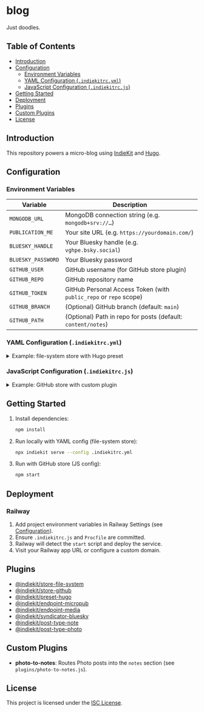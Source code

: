 <!-- README.md -->
# blog

Just doodles.

## Table of Contents

- [Introduction](#introduction)
- [Configuration](#configuration)
  - [Environment Variables](#environment-variables)
  - [YAML Configuration (`.indiekitrc.yml`)](#yaml-configuration-indiekitrcyml)
  - [JavaScript Configuration (`.indiekitrc.js`)](#javascript-configuration-indiekitrcjs)
- [Getting Started](#getting-started)
- [Deployment](#deployment)
- [Plugins](#plugins)
- [Custom Plugins](#custom-plugins)
- [License](#license)

## Introduction

This repository powers a micro-blog using [IndieKit](https://github.com/indiekit/indiekit) and [Hugo](https://gohugo.io/).

## Configuration

### Environment Variables

| Variable           | Description                                                        |
| ------------------ | ------------------------------------------------------------------ |
| `MONGODB_URL`      | MongoDB connection string (e.g. `mongodb+srv://…`)                   |
| `PUBLICATION_ME`   | Your site URL (e.g. `https://yourdomain.com/`)                      |
| `BLUESKY_HANDLE`   | Your Bluesky handle (e.g. `vghpe.bsky.social`)                     |
| `BLUESKY_PASSWORD` | Your Bluesky password                                               |
| `GITHUB_USER`      | GitHub username (for GitHub store plugin)                          |
| `GITHUB_REPO`      | GitHub repository name                                              |
| `GITHUB_TOKEN`     | GitHub Personal Access Token (with `public_repo` or `repo` scope)  |
| `GITHUB_BRANCH`    | (Optional) GitHub branch (default: `main`)                         |
| `GITHUB_PATH`      | (Optional) Path in repo for posts (default: `content/notes`)       |

### YAML Configuration (`.indiekitrc.yml`)

<details>
<summary>Example: file-system store with Hugo preset</summary>

```yaml
### IndieKit configuration for Hugo micro-blog (notes)

application:
  mongodbUrl: "mongodb://127.0.0.1:27017/indiekit"

publication:
  me: "https://vghpe.github.io/blog/"

plugins:
  - '@indiekit/store-file-system'
  - '@indiekit/preset-hugo'
  - '@indiekit/endpoint-micropub'
  - '@indiekit/endpoint-media'
  - '@indiekit/endpoint-syndicate'
  - '@indiekit/syndicator-bluesky'
  - '@indiekit/post-type-note'

'@indiekit/store-file-system':
  directory: .

'@indiekit/syndicator-bluesky':
  handle: 'vghpe.bsky.social'
  checked: true

'@indiekit/preset-hugo':
  frontMatterFormat: yaml
```
</details>

### JavaScript Configuration (`.indiekitrc.js`)

<details>
<summary>Example: GitHub store with custom plugin</summary>

```js
// .indiekitrc.js

// Import custom plugin to route Photo posts into notes
const photoToNotesPlugin = require('./plugins/photo-to-notes.js');

module.exports = {
  application: { mongodbUrl: process.env.MONGODB_URL },
  publication: { me: process.env.PUBLICATION_ME },
  plugins: [
    '@indiekit/store-github',
    '@indiekit/preset-hugo',
    '@indiekit/endpoint-micropub',
    '@indiekit/endpoint-media',
    '@indiekit/syndicator-bluesky',
    '@indiekit/post-type-note',
    '@indiekit/post-type-photo',
    photoToNotesPlugin,
  ],

  '@indiekit/store-github': {
    user: process.env.GITHUB_USER,
    repo: process.env.GITHUB_REPO,
    branch: process.env.GITHUB_BRANCH || 'main',
    path: process.env.GITHUB_PATH || 'content/notes',
    token: process.env.GITHUB_TOKEN,
  },

  '@indiekit/preset-hugo': {
    frontMatterFormat: 'yaml',
  },

  '@indiekit/syndicator-bluesky': {
    handle: process.env.BLUESKY_HANDLE,
    password: process.env.BLUESKY_PASSWORD,
    checked: true,
  },
};
```
</details>

## Getting Started

1. Install dependencies:
   ```bash
   npm install
   ```

2. Run locally with YAML config (file-system store):
   ```bash
   npx indiekit serve --config .indiekitrc.yml
   ```

3. Run with GitHub store (JS config):
   ```bash
   npm start
   ```

## Deployment

### Railway

1. Add project environment variables in Railway Settings (see [Configuration](#configuration)).
2. Ensure `.indiekitrc.js` and `Procfile` are committed.
3. Railway will detect the `start` script and deploy the service.
4. Visit your Railway app URL or configure a custom domain.

## Plugins

- [@indiekit/store-file-system](https://www.npmjs.com/package/@indiekit/store-file-system)
- [@indiekit/store-github](https://www.npmjs.com/package/@indiekit/store-github)
- [@indiekit/preset-hugo](https://www.npmjs.com/package/@indiekit/preset-hugo)
- [@indiekit/endpoint-micropub](https://www.npmjs.com/package/@indiekit/endpoint-micropub)
- [@indiekit/endpoint-media](https://www.npmjs.com/package/@indiekit/endpoint-media)
- [@indiekit/syndicator-bluesky](https://www.npmjs.com/package/@indiekit/syndicator-bluesky)
- [@indiekit/post-type-note](https://www.npmjs.com/package/@indiekit/post-type-note)
- [@indiekit/post-type-photo](https://www.npmjs.com/package/@indiekit/post-type-photo)

## Custom Plugins

- **photo-to-notes**: Routes Photo posts into the `notes` section (see `plugins/photo-to-notes.js`).

## License

This project is licensed under the [ISC License](LICENSE).
